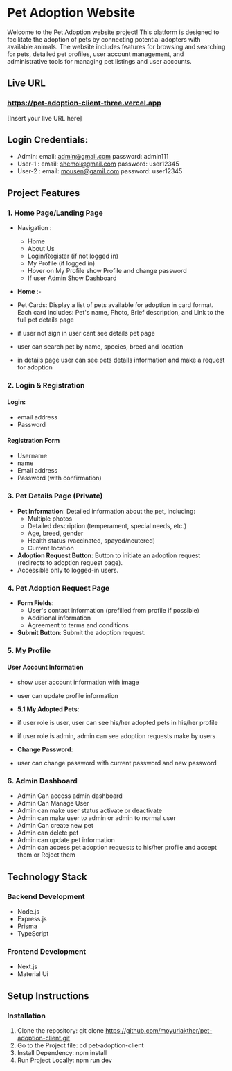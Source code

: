 # Pet Adoption Website

Welcome to the Pet Adoption website project! This platform is designed to facilitate the adoption of pets by connecting potential adopters with available animals. The website includes features for browsing and searching for pets, detailed pet profiles, user account management, and administrative tools for managing pet listings and user accounts.

## Live URL

### https://pet-adoption-client-three.vercel.app

[Insert your live URL here]

## Login Credentials:

- Admin:
  email: admin@gmail.com
  password: admin111
- User-1 :
  email: shemol@gmail.com
  password: user12345
- User-2 :
  email: mousen@gamil.com
  password: user12345

## Project Features

### 1. Home Page/Landing Page

- Navigation :

  - Home
  - About Us
  - Login/Register (if not logged in)
  - My Profile (if logged in)
  - Hover on My Profile show Profile and change password
  - If user Admin Show Dashboard

- **Home** :-
- Pet Cards: Display a list of pets available for adoption in card format. Each card includes: Pet's name, Photo, Brief description, and Link to the full pet details page
- if user not sign in user cant see details pet page
- user can search pet by name, species, breed and location
- in details page user can see pets details information and make a request for adoption

### 2. Login & Registration

#### Login:

- email address
- Password

#### Registration Form

- Username
- name
- Email address
- Password (with confirmation)

### 3. Pet Details Page (Private)

- **Pet Information**: Detailed information about the pet, including:
  - Multiple photos
  - Detailed description (temperament, special needs, etc.)
  - Age, breed, gender
  - Health status (vaccinated, spayed/neutered)
  - Current location
- **Adoption Request Button**: Button to initiate an adoption request (redirects to adoption request page).
- Accessible only to logged-in users.

### 4. Pet Adoption Request Page

- **Form Fields**:
  - User's contact information (prefilled from profile if possible)
  - Additional information
  - Agreement to terms and conditions
- **Submit Button**: Submit the adoption request.

### 5. My Profile

#### User Account Information

- show user account information with image
- user can update profile information

- **5.1 My Adopted Pets**:
- if user role is user, user can see his/her adopted pets in his/her profile
- if user role is admin, admin can see adoption requests make by users

- **Change Password**:
- user can change password with current password and new password

### 6. Admin Dashboard

- Admin Can access admin dashboard
- Admin Can Manage User
- Admin can make user status activate or deactivate
- Admin can make user to admin or admin to normal user
- Admin Can create new pet
- Admin can delete pet
- Admin can update pet information
- Admin can access pet adoption requests to his/her profile and accept them or Reject them

## Technology Stack

### Backend Development

- Node.js
- Express.js
- Prisma
- TypeScript

### Frontend Development

- Next.js
- Material Ui

## Setup Instructions

### Installation

1. Clone the repository: git clone https://github.com/moyuriakther/pet-adoption-client.git
2. Go to the Project file: cd pet-adoption-client
3. Install Dependency: npm install
4. Run Project Locally: npm run dev
